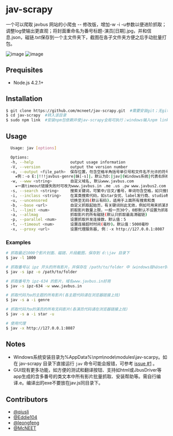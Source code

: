# jav-scrapy

一个可以爬取 javbus 网站的小爬虫
-- 修改版，增加-w -i -u参数以便进阶抓取；调整log使输出更直观；将封面重命名为番号标题-演员[日期].jpg，并和信息.json，磁链.txt保存到一个主文件夹下，截图在各子文件夹方便之后手动批量打包。

![image](https://github.com/McNEET/jav-scrapy/blob/patch-1/Snap.png)
![image](https://github.com/McNEET/jav-scrapy/blob/patch-1/Snap_GUI.png)

## Prequisites

- Node.js 4.2.1+

## Installation

```bash  #windows请用管理员方式打开命令行
$ git clone https://github.com/mcneet/jav-scrapy.git  #需要安装git；无git的可以下载zip解压至%AppData%\npm\node\modules\jav-scarpy下，放在其他目录GUI将无法使用
$ cd jav-scrapy  #转入该目录
$ sudo npm link  #安装npm包依赖并使jav-scrapy全局可执行；windows输入npm link即可
```

## Usage

```bash
  Usage: jav [options]

  Options:
  -h, --help                output usage information
  -V, --version             output the version number
  -o, --output <file_path>  保存位置，勿含空格半角括号单引号和文件名不允许的符号，已有的文件会跳过
    ★例：-o E:|!!!javbus-genre|妹[-s]|，默认为D:|jav|(Windows系统|代表右斜杠，其他系统为左斜杠)
  -w, --www <string>        自定义域名, 默认www.javbus.com
    ★一直timeout链接失败时可改为www.javbus.in .me .us .pw www.javbus2.com www.seedmm.com www.busjav.cc www.busdmm.net www.dmmsee.net等；地址发布页https://announce.seedmm.com/website.php
  -s, --search <string>     搜索关键词，可繁中/日文/番号，单词勿含空格，如只搜番号须加入-，不设置则为从网站首页开始！
  -i, --inclass <string>    在某类搜索代码，如star女优、label发行商、studio制作商、series系列、genre类别，搜索关键词则必须为其中代码！（网站点入影片右方链接中找）
  -u, --uncensored          切换至无码(默认有码)，适用于上面所有搜索和类
  -b, --base <url>          自定义抓取起始页，有关键词则此无效，例如可用来抓某类别1j：-b http://www.javbus.in/genre/1j（网址如search/后的关键字不能是汉字/日文，可网页搜后复制过来）
  -l, --limit <num>         抓取影片数量上限，一般一页30个，0即默认不设置为抓取全部影片
  -a, --allmag              抓取影片的所有磁链(默认只抓取最高清磁链)
  -p, --parallel <num>      设置抓取并发连接数，默认值：5
  -t, --timeout <num>       设置连接超时时间(毫秒)。默认值：5000毫秒
  -x, --proxy <url>         设置代理服务器, 例：-x http://127.0.0.1:8087
```

### Examples

```bash
# 抓取最近1000个影片封面、磁链、片段截图，保存到 d:\jav 目录下
$ jav -l 1000

# 抓取番号以 ipz 开头的所有影片，并保存在 /path/to/folder 中（windows指%UserData%\path\to\folder）
$ jav -s ipz -o /path/to/folder

# 抓取番号为 ipz-634 的影片，域名www.javbus.in好用
$ jav -s ipz-634 -w www.javbus.in

# 抓取代码为a的主题的所有影片(各主题代码请在浏览器链接上找)
$ jav -s a -i genre

# 抓取代码为a的演员的所有无码影片(各演员代码请在浏览器链接上找)
$ jav -s a -i star -u

# 使用代理
$ jav -x http://127.0.0.1:8087
```

## Notes

- Windows系统安装目录为%AppData%\npm\node\modules\jav-scarpy。如在 jav-scrapy 目录下直接运行 `jav` 命令可能会报错，可参考 [issue #1](https://github.com/raawaa/jav-scrapy/issues/1) 。
- GUI现有更多功能，如方便的测试和翻译按钮、支持如html或JbusDriver等app生成的含多番号的类文本中所有影片批量抓取、安装帮助等。需自行编译.e。编译出的exe不要放在jav.js同目录下。

## Contributors

- [@qiusli](https://github.com/qiusli)
- [@Eddie104](https://github.com/Eddie104)
- [@leongfeng](https://github.com/leongfeng)
- [@McNEET](https://github.com/McNEET)
